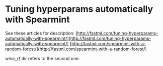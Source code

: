 Tuning hyperparams automatically with Spearmint
===============================================

See these articles for description:
[http://fastml.com/tuning-hyperparams-automatically-with-spearmint/](http://fastml.com/tuning-hyperparams-automatically-with-spearmint/)
[http://fastml.com/spearmint-with-a-random-forest/](http://fastml.com/spearmint-with-a-random-forest/)

_wine_rf_ dir refers to the second one.